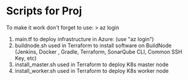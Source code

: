 # Scripts for Proj

To make it work don't forget to use:
    > az login


1) main.tf to deploy infrastructure in Azure: (use "az login")
2) buildnode.sh used in Terraform to install software on BuildNode (Jenkins, Docker , Gradle, Terraform, SonarQube CLI, Common SSH Key, etc)
3) install_master.sh used in Terraform to deploy K8s master node
4) install_worker.sh used in Terraform to deploy K8s worker node

